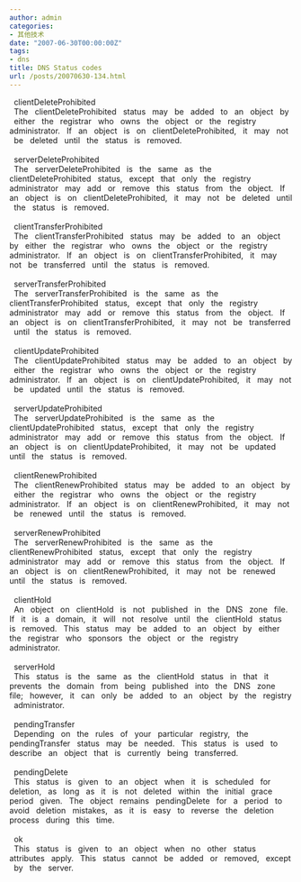 ```yaml
---
author: admin
categories:
- 其他技术
date: "2007-06-30T00:00:00Z"
tags:
- dns
title: DNS Status codes
url: /posts/20070630-134.html
---
```

&nbsp; clientDeleteProhibited &nbsp;   
&nbsp; The &nbsp; clientDeleteProhibited &nbsp; status &nbsp; may &nbsp; be &nbsp; added &nbsp; to &nbsp; an &nbsp; object &nbsp; by &nbsp; either &nbsp; the &nbsp; registrar &nbsp; who &nbsp; owns &nbsp; the &nbsp; object &nbsp; or &nbsp; the &nbsp; registry &nbsp; administrator. &nbsp; If &nbsp; an &nbsp; object &nbsp; is &nbsp; on &nbsp; clientDeleteProhibited, &nbsp; it &nbsp; may &nbsp; not &nbsp; be &nbsp; deleted &nbsp; until &nbsp; the &nbsp; status &nbsp; is &nbsp; removed. &nbsp;   
&nbsp; &nbsp;   
&nbsp; serverDeleteProhibited &nbsp;   
&nbsp; The &nbsp; serverDeleteProhibited &nbsp; is &nbsp; the &nbsp; same &nbsp; as &nbsp; the &nbsp; clientDeleteProhibited &nbsp; status, &nbsp; except &nbsp; that &nbsp; only &nbsp; the &nbsp; registry &nbsp; administrator &nbsp; may &nbsp; add &nbsp; or &nbsp; remove &nbsp; this &nbsp; status &nbsp; from &nbsp; the &nbsp; object. &nbsp; If &nbsp; an &nbsp; object &nbsp; is &nbsp; on &nbsp; clientDeleteProhibited, &nbsp; it &nbsp; may &nbsp; not &nbsp; be &nbsp; deleted &nbsp; until &nbsp; the &nbsp; status &nbsp; is &nbsp; removed. &nbsp;   
&nbsp; &nbsp;   
&nbsp; clientTransferProhibited &nbsp;   
&nbsp; The &nbsp; clientTransferProhibited &nbsp; status &nbsp; may &nbsp; be &nbsp; added &nbsp; to &nbsp; an &nbsp; object &nbsp; by &nbsp; either &nbsp; the &nbsp; registrar &nbsp; who &nbsp; owns &nbsp; the &nbsp; object &nbsp; or &nbsp; the &nbsp; registry &nbsp; administrator. &nbsp; If &nbsp; an &nbsp; object &nbsp; is &nbsp; on &nbsp; clientTransferProhibited, &nbsp; it &nbsp; may &nbsp; not &nbsp; be &nbsp; transferred &nbsp; until &nbsp; the &nbsp; status &nbsp; is &nbsp; removed. &nbsp;   
&nbsp; &nbsp;   
&nbsp; serverTransferProhibited &nbsp;   
&nbsp; The &nbsp; serverTransferProhibited &nbsp; is &nbsp; the &nbsp; same &nbsp; as &nbsp; the &nbsp; clientTransferProhibited &nbsp; status, &nbsp; except &nbsp; that &nbsp; only &nbsp; the &nbsp; registry &nbsp; administrator &nbsp; may &nbsp; add &nbsp; or &nbsp; remove &nbsp; this &nbsp; status &nbsp; from &nbsp; the &nbsp; object. &nbsp; If &nbsp; an &nbsp; object &nbsp; is &nbsp; on &nbsp; clientTransferProhibited, &nbsp; it &nbsp; may &nbsp; not &nbsp; be &nbsp; transferred &nbsp; until &nbsp; the &nbsp; status &nbsp; is &nbsp; removed. &nbsp;   
&nbsp; &nbsp;   
&nbsp; clientUpdateProhibited &nbsp;   
&nbsp; The &nbsp; clientUpdateProhibited &nbsp; status &nbsp; may &nbsp; be &nbsp; added &nbsp; to &nbsp; an &nbsp; object &nbsp; by &nbsp; either &nbsp; the &nbsp; registrar &nbsp; who &nbsp; owns &nbsp; the &nbsp; object &nbsp; or &nbsp; the &nbsp; registry &nbsp; administrator. &nbsp; If &nbsp; an &nbsp; object &nbsp; is &nbsp; on &nbsp; clientUpdateProhibited, &nbsp; it &nbsp; may &nbsp; not &nbsp; be &nbsp; updated &nbsp; until &nbsp; the &nbsp; status &nbsp; is &nbsp; removed. &nbsp;   
&nbsp; &nbsp;   
&nbsp; serverUpdateProhibited &nbsp;   
&nbsp; The &nbsp; serverUpdateProhibited &nbsp; is &nbsp; the &nbsp; same &nbsp; as &nbsp; the &nbsp; clientUpdateProhibited &nbsp; status, &nbsp; except &nbsp; that &nbsp; only &nbsp; the &nbsp; registry &nbsp; administrator &nbsp; may &nbsp; add &nbsp; or &nbsp; remove &nbsp; this &nbsp; status &nbsp; from &nbsp; the &nbsp; object. &nbsp; If &nbsp; an &nbsp; object &nbsp; is &nbsp; on &nbsp; clientUpdateProhibited, &nbsp; it &nbsp; may &nbsp; not &nbsp; be &nbsp; updated &nbsp; until &nbsp; the &nbsp; status &nbsp; is &nbsp; removed. &nbsp;   
&nbsp; &nbsp;   
&nbsp; clientRenewProhibited &nbsp;   
&nbsp; The &nbsp; clientRenewProhibited &nbsp; status &nbsp; may &nbsp; be &nbsp; added &nbsp; to &nbsp; an &nbsp; object &nbsp; by &nbsp; either &nbsp; the &nbsp; registrar &nbsp; who &nbsp; owns &nbsp; the &nbsp; object &nbsp; or &nbsp; the &nbsp; registry &nbsp; administrator. &nbsp; If &nbsp; an &nbsp; object &nbsp; is &nbsp; on &nbsp; clientRenewProhibited, &nbsp; it &nbsp; may &nbsp; not &nbsp; be &nbsp; renewed &nbsp; until &nbsp; the &nbsp; status &nbsp; is &nbsp; removed. &nbsp;   
&nbsp; &nbsp;   
&nbsp; serverRenewProhibited &nbsp;   
&nbsp; The &nbsp; serverRenewProhibited &nbsp; is &nbsp; the &nbsp; same &nbsp; as &nbsp; the &nbsp; clientRenewProhibited &nbsp; status, &nbsp; except &nbsp; that &nbsp; only &nbsp; the &nbsp; registry &nbsp; administrator &nbsp; may &nbsp; add &nbsp; or &nbsp; remove &nbsp; this &nbsp; status &nbsp; from &nbsp; the &nbsp; object. &nbsp; If &nbsp; an &nbsp; object &nbsp; is &nbsp; on &nbsp; clientRenewProhibited, &nbsp; it &nbsp; may &nbsp; not &nbsp; be &nbsp; renewed &nbsp; until &nbsp; the &nbsp; status &nbsp; is &nbsp; removed. &nbsp;   
&nbsp; &nbsp;   
&nbsp; clientHold &nbsp;   
&nbsp; An &nbsp; object &nbsp; on &nbsp; clientHold &nbsp; is &nbsp; not &nbsp; published &nbsp; in &nbsp; the &nbsp; DNS &nbsp; zone &nbsp; file. &nbsp; If &nbsp; it &nbsp; is &nbsp; a &nbsp; domain, &nbsp; it &nbsp; will &nbsp; not &nbsp; resolve &nbsp; until &nbsp; the &nbsp; clientHold &nbsp; status &nbsp; is &nbsp; removed. &nbsp; This &nbsp; status &nbsp; may &nbsp; be &nbsp; added &nbsp; to &nbsp; an &nbsp; object &nbsp; by &nbsp; either &nbsp; the &nbsp; registrar &nbsp; who &nbsp; sponsors &nbsp; the &nbsp; object &nbsp; or &nbsp; the &nbsp; registry &nbsp; administrator. &nbsp;   
&nbsp; &nbsp;   
&nbsp; serverHold &nbsp;   
&nbsp; This &nbsp; status &nbsp; is &nbsp; the &nbsp; same &nbsp; as &nbsp; the &nbsp; clientHold &nbsp; status &nbsp; in &nbsp; that &nbsp; it &nbsp; prevents &nbsp; the &nbsp; domain &nbsp; from &nbsp; being &nbsp; published &nbsp; into &nbsp; the &nbsp; DNS &nbsp; zone &nbsp; file; &nbsp; however, &nbsp; it &nbsp; can &nbsp; only &nbsp; be &nbsp; added &nbsp; to &nbsp; an &nbsp; object &nbsp; by &nbsp; the &nbsp; registry &nbsp; administrator. &nbsp;   
&nbsp; &nbsp;   
&nbsp; pendingTransfer &nbsp;   
&nbsp; Depending &nbsp; on &nbsp; the &nbsp; rules &nbsp; of &nbsp; your &nbsp; particular &nbsp; registry, &nbsp; the &nbsp; pendingTransfer &nbsp; status &nbsp; may &nbsp; be &nbsp; needed. &nbsp; This &nbsp; status &nbsp; is &nbsp; used &nbsp; to &nbsp; describe &nbsp; an &nbsp; object &nbsp; that &nbsp; is &nbsp; currently &nbsp; being &nbsp; transferred. &nbsp;   
&nbsp; &nbsp;   
&nbsp; pendingDelete &nbsp;   
&nbsp; This &nbsp; status &nbsp; is &nbsp; given &nbsp; to &nbsp; an &nbsp; object &nbsp; when &nbsp; it &nbsp; is &nbsp; scheduled &nbsp; for &nbsp; deletion, &nbsp; as &nbsp; long &nbsp; as &nbsp; it &nbsp; is &nbsp; not &nbsp; deleted &nbsp; within &nbsp; the &nbsp; initial &nbsp; grace &nbsp; period &nbsp; given. &nbsp; The &nbsp; object &nbsp; remains &nbsp; pendingDelete &nbsp; for &nbsp; a &nbsp; period &nbsp; to &nbsp; avoid &nbsp; deletion &nbsp; mistakes, &nbsp; as &nbsp; it &nbsp; is &nbsp; easy &nbsp; to &nbsp; reverse &nbsp; the &nbsp; deletion &nbsp; process &nbsp; during &nbsp; this &nbsp; time. &nbsp;   
&nbsp; &nbsp;   
&nbsp; ok &nbsp;   
&nbsp; This &nbsp; status &nbsp; is &nbsp; given &nbsp; to &nbsp; an &nbsp; object &nbsp; when &nbsp; no &nbsp; other &nbsp; status &nbsp; attributes &nbsp; apply. &nbsp; This &nbsp; status &nbsp; cannot &nbsp; be &nbsp; added &nbsp; or &nbsp; removed, &nbsp; except &nbsp; by &nbsp; the &nbsp; server.&nbsp;&nbsp;